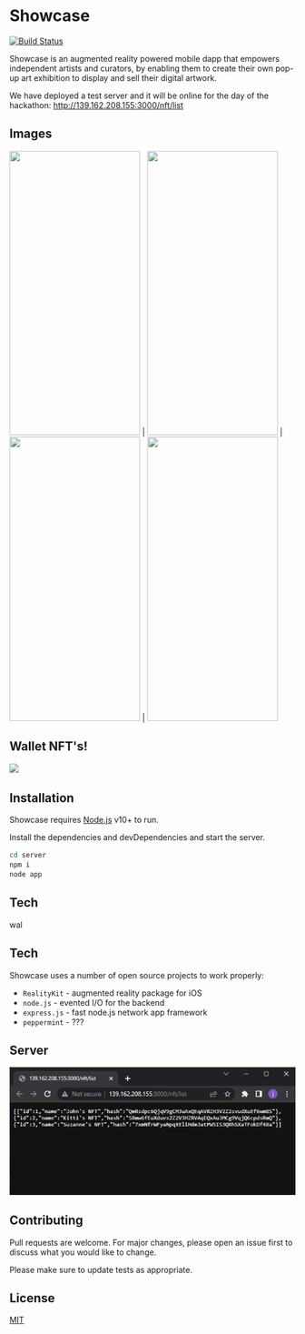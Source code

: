 # Showcase
[![Build Status](https://travis-ci.org/joemccann/dillinger.svg?branch=master)](https://travis-ci.org/joemccann/dillinger)

Showcase is an augmented reality powered mobile dapp that empowers independent artists and curators, by enabling them to create their own pop-up art exhibition to display and sell their digital artwork.

We have deployed a test server and it will be online for the day of the hackathon:
http://139.162.208.155:3000/nft/list

## Images

<img src="https://user-images.githubusercontent.com/22798773/204132947-8bc34183-2bde-4bfd-a48e-cd073b080cdd.PNG" width="230" height="500"> | <img src="https://user-images.githubusercontent.com/22798773/204132950-94f23d5a-0cfe-4ec7-816c-2ec8af5a9f79.png" width="230" height="500"> | <img src="https://user-images.githubusercontent.com/22798773/204133003-d21808fc-2e63-44c5-8c32-f568fbc0c6e1.PNG" width="230" height="500"> | <img src="https://user-images.githubusercontent.com/22798773/204133058-f59627e3-2275-4db5-b7ac-6478988950b3.PNG" width="230" height="500"> 

## Wallet NFT's!

<img src="https://user-images.githubusercontent.com/22798773/204133349-899cc0fc-72ef-49ac-9c07-2a6b1f6ffa8c.png"> 

## Installation

Showcase requires [Node.js](https://nodejs.org/) v10+ to run.

Install the dependencies and devDependencies and start the server.

```sh
cd server
npm i
node app
```

## Tech

 wal

## Tech

Showcase uses a number of open source projects to work properly:

- `RealityKit` - augmented reality package for iOS
- `node.js` - evented I/O for the backend
- `express.js` - fast node.js network app framework
- `peppermint` - ???

## Server

<img src="/images/server.png" title="Server Showing NFT's">



## Contributing

Pull requests are welcome. For major changes, please open an issue first
to discuss what you would like to change.

Please make sure to update tests as appropriate.

## License

[MIT](https://choosealicense.com/licenses/mit/)
